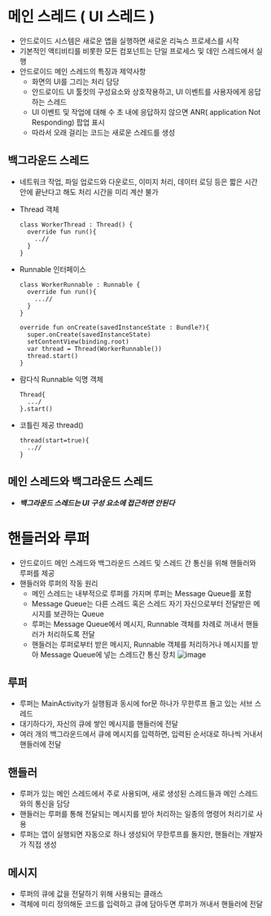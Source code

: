 # 메인 스레드 ( UI 스레드 )
- 안드로이드 시스템은 새로운 앱을 실행하면 새로운 리눅스 프로세스를 시작
- 기본적인 액티비티를 비롯한 모든 컴포넌트는 단일 프로세스 및 데인 스레드에서 실행
- 안드로이드 메인 스레드의 특징과 제약사항
  - 화면의 UI를 그리는 처리 담당
  - 안드로이드 UI 툴킷의 구성요소와 상호작용하고, UI 이벤트를 사용자에게 응답하는 스레드
  - UI 이벤트 및 작업에 대해 수 초 내에 응답하지 않으면 ANR( application Not Responding) 팝업 표시
  - 따라서 오래 걸리는 코드는 새로운 스레드를 생성

## 백그라운드 스레드
- 네트워크 작업, 파일 업로드와 다운로드, 이미지 처리, 데이터 로딩 등은 짧은 시간 안에 끝난다고 해도 처리 시간을 미리 계산 불가
- Thread 객체
  ```
  class WorkerThread : Thread() {
    override fun run(){
      ..// 
    }
  }
  ```
- Runnable 인터페이스
  ```
  class WorkerRunnable : Runnable {
    override fun run(){
      ...//
    }
  }
  
  override fun onCreate(savedInstanceState : Bundle?){
    super.onCreate(savedInstanceState)
    setContentView(binding.root)
    var thread = Thread(WorkerRunnable())
    thread.start()
  }
  ```
- 람다식 Runnable 익명 객체
  ```
  Thread{
    .../
  }.start()
  ```
  
- 코틀린 제공 thread()
  ```
  thread(start=true){
    ..//
  }
  ```

## 메인 스레드와 백그라운드 스레드
- ***백그라운드 스레드는 UI 구성 요소에 접근하면 안된다***

# 핸들러와 루퍼
- 안드로이드 메인 스레드와 백그라운드 스레드 및 스레드 간 통신을 위해 핸들러와 루퍼를 제공
- 핸들러와 루퍼의 작동 원리
  - 메인 스레드는 내부적으로 루퍼를 가지며 루퍼는 Message Queue를 포함
  - Message Queue는 다른 스레드 혹은 스레드 자기 자신으로부터 전달받은 메시지를 보관하는 Queue
  - 루퍼는 Message Queue에서 메시지, Runnable 객체를 차례로 꺼내서 핸들러가 처리하도록 전달
  - 핸들러는 루퍼로부터 받은 메시지, Runnable 객체를 처리하거나 메시지를 받아 Message Queue에 넣는 스레드간 통신 장치
![image](https://user-images.githubusercontent.com/81352078/129783237-84a298f6-8d76-42ee-b2c7-2405e5576a9a.png)

## 루퍼
- 루퍼는 MainActivity가 실행됨과 동시에 for문 하나가 무한루프 돌고 있는 서브 스레드
- 대기하다가, 자신의 큐에 쌓인 메시지를 핸들러에 전달
- 여러 개의 백그라운드에서 큐에 메시지를 입력하면, 입력된 순서대로 하나씩 거내서 핸들러에 전달

## 핸들러
- 루퍼가 있는 메인 스레드에서 주로 사용되며, 새로 생성된 스레드들과 메인 스레드와의 통신을 담당
- 핸들러는 루퍼를 통해 전달되는 메시지를 받아 처리하는 일종의 명령어 처리기로 사용
- 루퍼는 앱이 실행되면 자동으로 하나 생성되어 무한루프를 돌지만, 핸들러는 개발자가 직접 생성

## 메시지
- 루퍼의 큐에 값을 전달하기 위해 사용되는 클래스
- 객체에 미리 정의해둔 코드를 입력하고 큐에 담아두면 루퍼가 꺼내서 핸들러에 전달
